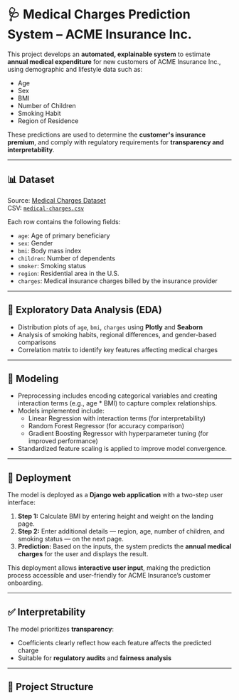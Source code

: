 # 🩺 Medical Charges Prediction System – ACME Insurance Inc.

This project develops an **automated, explainable system** to estimate **annual medical expenditure** for new customers of ACME Insurance Inc., using demographic and lifestyle data such as:

- Age
- Sex
- BMI
- Number of Children
- Smoking Habit
- Region of Residence

These predictions are used to determine the **customer's insurance premium**, and comply with regulatory requirements for **transparency and interpretability**.

---

## 📊 Dataset

Source: [Medical Charges Dataset](https://github.com/stedy/Machine-Learning-with-R-datasets)  
CSV: [`medical-charges.csv`](https://raw.githubusercontent.com/JovianML/opendatasets/master/data/medical-charges.csv)

Each row contains the following fields:
- `age`: Age of primary beneficiary
- `sex`: Gender
- `bmi`: Body mass index
- `children`: Number of dependents
- `smoker`: Smoking status
- `region`: Residential area in the U.S.
- `charges`: Medical insurance charges billed by the insurance provider

---

## 🧪 Exploratory Data Analysis (EDA)

- Distribution plots of `age`, `bmi`, `charges` using **Plotly** and **Seaborn**
- Analysis of smoking habits, regional differences, and gender-based comparisons
- Correlation matrix to identify key features affecting medical charges

---

## 🧠 Modeling

- Preprocessing includes encoding categorical variables and creating interaction terms (e.g., age * BMI) to capture complex relationships.
- Models implemented include:
  - Linear Regression with interaction terms (for interpretability)
  - Random Forest Regressor (for accuracy comparison)
  - Gradient Boosting Regressor with hyperparameter tuning (for improved performance)
- Standardized feature scaling is applied to improve model convergence.
---

## 🚀 Deployment

The model is deployed as a **Django web application** with a two-step user interface:

1. **Step 1:** Calculate BMI by entering height and weight on the landing page.  
2. **Step 2:** Enter additional details — region, age, number of children, and smoking status — on the next page.  
3. **Prediction:** Based on the inputs, the system predicts the **annual medical charges** for the user and displays the result.

This deployment allows **interactive user input**, making the prediction process accessible and user-friendly for ACME Insurance’s customer onboarding.

---

## ✅ Interpretability

The model prioritizes **transparency**:
- Coefficients clearly reflect how each feature affects the predicted charge
- Suitable for **regulatory audits** and **fairness analysis**

---

## 📁 Project Structure


